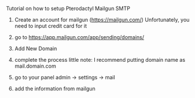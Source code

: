 Tutorial on how to setup Pterodactyl Mailgun SMTP

1. Create an account for mailgun (https://mailgun.com/)
  Unfortunately, you need to input credit card for it

2. go to https://app.mailgun.com/app/sending/domains/
3. Add New Domain
4. complete the process
  little note: I recommend putting domain name as mail.domain.com
5. go to your panel admin -> settings -> mail
6. add the information from mailgun
